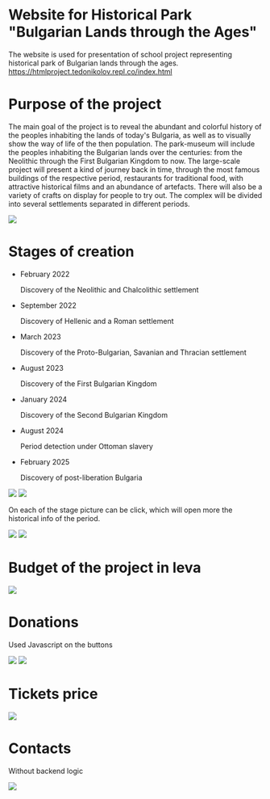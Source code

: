 # Website for Historical Park "Bulgarian Lands through the Ages"
The website is used for presentation of school project representing historical park of Bulgarian lands through the ages.
<br>https://htmlproject.tedonikolov.repl.co/index.html

# Purpose of the project
<p>The main goal of the project is to reveal the abundant and colorful history of the peoples inhabiting the lands of today's Bulgaria, as well as to visually show the way of life of the then population. The park-museum will include the peoples inhabiting the Bulgarian lands over the centuries: from the Neolithic through the First Bulgarian Kingdom to now. The large-scale project will present a kind of journey back in time, through the most famous buildings of the respective period, restaurants for traditional food, with attractive historical films and an abundance of artefacts. There will also be a variety of crafts on display for people to try out. The complex will be divided into several settlements separated in different periods.</p>
<a href="https://htmlproject.tedonikolov.repl.co/index.html"><img src="https://www.linkpicture.com/q/Screenshot-2023-01-12-215345.png" type="image"></a>

# Stages of creation
<ul>
  <li>February 2022

Discovery of the Neolithic and Chalcolithic settlement</li>
  <li>September 2022

Discovery of Hellenic and a Roman settlement</li>
  <li>March 2023

Discovery of the Proto-Bulgarian, Savanian and Thracian settlement</li>
  <li>August 2023

Discovery of the First Bulgarian Kingdom</li>
  <li>January 2024

Discovery of the Second Bulgarian Kingdom</li>
  <li>August 2024

Period detection under Ottoman slavery</li>
  <li>February 2025
    
Discovery of post-liberation Bulgaria</li>
</ul>
<a href="https://htmlproject.tedonikolov.repl.co/changelog.html"><img src="https://www.linkpicture.com/q/Screenshot-2023-01-12-220815.png" type="image"></a>
<a href="https://htmlproject.tedonikolov.repl.co/changelog.html"><img src="https://www.linkpicture.com/q/Screenshot-2023-01-12-220837.png" type="image"></a>
<p>On each of the stage picture can be click, which will open more the historical info of the period.</p>
<a href="https://htmlproject.tedonikolov.repl.co/etap1.html"><img src="https://www.linkpicture.com/q/Screenshot-2023-01-14-221935.jpg" type="image"></a>
<a href="https://htmlproject.tedonikolov.repl.co/etap3.html"><img src="https://www.linkpicture.com/q/Screenshot-2023-01-14-222532.jpg" type="image"></a>

# Budget of the project in leva
<a href="https://htmlproject.tedonikolov.repl.co/money.html"><img src="https://www.linkpicture.com/q/Screenshot-2023-01-14-222828.jpg" type="image"></a>

# Donations 
<p>Used Javascript on the buttons</p>
<a href="https://htmlproject.tedonikolov.repl.co/donations.html"><img src="https://www.linkpicture.com/q/Screenshot-2023-01-14-223007.jpg" type="image"></a>
<a href="https://htmlproject.tedonikolov.repl.co/donations.html"><img src="https://www.linkpicture.com/q/Screenshot-2023-01-14-223132.jpg" type="image"></a>

# Tickets price
<a href="https://htmlproject.tedonikolov.repl.co/ceni.html"><img src="https://www.linkpicture.com/q/Screenshot-2023-01-14-223248.jpg" type="image"></a>

# Contacts
<p>Without backend logic</p>
<a href="https://htmlproject.tedonikolov.repl.co/forum.html"><img src="https://www.linkpicture.com/q/Screenshot-2023-01-14-223411.jpg" type="image"></a>
